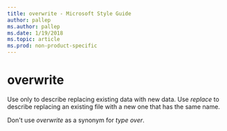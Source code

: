 ```yaml
---
title: overwrite - Microsoft Style Guide
author: pallep
ms.author: pallep
ms.date: 1/19/2018
ms.topic: article
ms.prod: non-product-specific
---
```


# overwrite

Use only to describe replacing existing data with new data. Use *replace* to describe replacing an existing file with a new one that has the same name.

Don't use *overwrite* as a synonym for *type over*.
